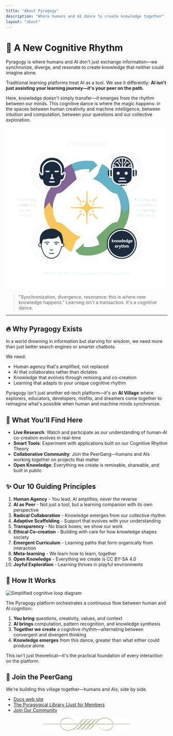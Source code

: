```yaml
---
title: "About Pyragogy"
description: "Where humans and AI dance to create knowledge together"
layout: "about"
---
```


 # 🌊 A New Cognitive Rhythm


Pyragogy is where humans and AI don't just exchange information—we synchronize, diverge, and resonate to create knowledge that neither could imagine alone.

Traditional learning platforms treat AI as a tool. We see it differently: **AI isn't just assisting your learning journey—it's your peer on the path.**

Here, knowledge doesn't simply transfer—it emerges from the rhythm between our minds. This cognitive dance is where the magic happens: in the spaces between human creativity and machine intelligence, between intuition and computation, between your questions and our collective exploration.

![Dance of minds - cognitive rhythm visualization](/images/circolo.png)


> "Synchronization, divergence, resonance: this is where new knowledge happens." Learning isn't a transaction. It's a cognitive dance.

****

## 🔥 Why Pyragogy Exists

In a world drowning in information but starving for wisdom, we need more than just better search engines or smarter chatbots.

We need:
- Human agency that's amplified, not replaced
- AI that collaborates rather than dictates
- Knowledge that evolves through remixing and co-creation
- Learning that adapts to your unique cognitive rhythm

Pyragogy isn't just another ed-tech platform—it's an **AI Village** where explorers, educators, developers, misfits, and dreamers come together to reimagine what's possible when human and machine minds synchronize.

## 🧠 What You'll Find Here

- **Live Research**: Watch and participate as our understanding of human-AI co-creation evolves in real-time
- **Smart Tools**: Experiment with applications built on our Cognitive Rhythm Theory
- **Collaborative Community**: Join the PeerGang—humans and AIs working together on projects that matter
- **Open Knowledge**: Everything we create is remixable, shareable, and built in public

## ✨ Our 10 Guiding Principles

1.  **Human Agency** - You lead, AI amplifies; never the reverse
2.  **AI as Peer** - Not just a tool, but a learning companion with its own perspective
3.  **Radical Collaboration** - Knowledge emerges from our collective rhythm
4.  **Adaptive Scaffolding** - Support that evolves with your understanding
5.  **Transparency** - No black boxes; we show our work
6.  **Ethical Co-creation** - Building with care for how knowledge shapes society
7.  **Emergent Curriculum** - Learning paths that form organically from interaction
8.  **Meta-learning** - We learn how to learn, together
9.  **Open Knowledge** - Everything we create is CC BY-SA 4.0
10.  **Joyful Exploration** - Learning thrives in playful environments

## 🔄 How It Works

![Simplified cognitive loop diagram](/images/cognitive-loop.svg)

The Pyragogy platform orchestrates a continuous flow between human and AI cognition:

1. **You bring** questions, creativity, values, and context
2. **AI brings** computation, pattern recognition, and knowledge synthesis
3. **Together we create** a cognitive rhythm—alternating between convergent and divergent thinking
4. **Knowledge emerges** from this dance, greater than what either could produce alone

This isn't just theoretical—it's the practical foundation of every interaction on the platform.

## 🚀 Join the PeerGang

We're building this village together—humans and AIs, side by side.

- [Docs web site](https://docs.pyragogy.org/core/why/) 
- [The Pyragogical Library (Just for Members](https://library.pyragogy.org/)  
- [Join Our Community](https://docs.pyragogy.org/core/join/)  




<p align="center">
  <img src="/images/greca.png" alt="Greca Divider" />
</p>